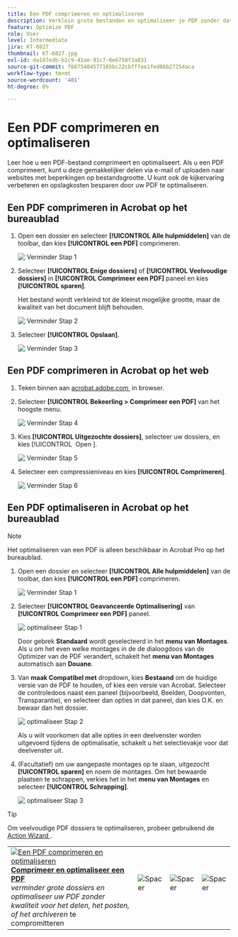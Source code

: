 ```yaml
---
title: Een PDF comprimeren en optimaliseren
description: Verklein grote bestanden en optimaliseer je PDF zonder dat dit ten koste gaat van de kwaliteit voor delen, posten of archiveren
feature: Optimize PDF
role: User
level: Intermediate
jira: KT-6827
thumbnail: KT-6827.jpg
exl-id: da187edb-b1c9-41ae-91c7-0e6758f3a831
source-git-commit: f6875404577165bc22cbfffee1fed66b27254aca
workflow-type: tm+mt
source-wordcount: '401'
ht-degree: 0%

---
```


# Een PDF comprimeren en optimaliseren

Leer hoe u een PDF-bestand comprimeert en optimaliseert. Als u een PDF comprimeert, kunt u deze gemakkelijker delen via e-mail of uploaden naar websites met beperkingen op bestandsgrootte. U kunt ook de kijkervaring verbeteren en opslagkosten besparen door uw PDF te optimaliseren.

## Een PDF comprimeren in Acrobat op het bureaublad

1. Open een dossier en selecteer **[!UICONTROL Alle hulpmiddelen]** van de toolbar, dan kies **[!UICONTROL een PDF]** comprimeren.

   ![&#x200B; Verminder Stap 1 &#x200B;](../assets/Reduce_1.png)

1. Selecteer **[!UICONTROL Enige dossiers]** of **[!UICONTROL Veelvoudige dossiers]** in **[!UICONTROL Comprimeer een PDF]** paneel en kies **[!UICONTROL sparen]**.

   Het bestand wordt verkleind tot de kleinst mogelijke grootte, maar de kwaliteit van het document blijft behouden.

   ![&#x200B; Verminder Stap 2 &#x200B;](../assets/Reduce_2.png)

1. Selecteer **[!UICONTROL Opslaan]**.

   ![&#x200B; Verminder Stap 3 &#x200B;](../assets/Reduce_3.png)


## Een PDF comprimeren in Acrobat op het web

1. Teken binnen aan [&#x200B; acrobat.adobe.com &#x200B;](https://acrobat.adobe.com/nl/nl) in browser.

1. Selecteer **[!UICONTROL Bekeerling > Comprimeer een PDF]** van het hoogste menu.

   ![&#x200B; Verminder Stap 4 &#x200B;](../assets/Reduce_4.png)

1. Kies **[!UICONTROL Uitgezochte dossiers]**, selecteer uw dossiers, en kies [!UICONTROL &#x200B; Open &#x200B;].

   ![&#x200B; Verminder Stap 5 &#x200B;](../assets/Reduce_5.png)

1. Selecteer een compressieniveau en kies **[!UICONTROL Comprimeren]**.

   ![&#x200B; Verminder Stap 6 &#x200B;](../assets/Reduce_6.png)

## Een PDF optimaliseren in Acrobat op het bureaublad

>[!NOTE]
>
>Het optimaliseren van een PDF is alleen beschikbaar in Acrobat Pro op het bureaublad.

1. Open een dossier en selecteer **[!UICONTROL Alle hulpmiddelen]** van de toolbar, dan kies **[!UICONTROL een PDF]** comprimeren.

   ![&#x200B; Verminder Stap 1 &#x200B;](../assets/Reduce_1.png)

1. Selecteer **[!UICONTROL Geavanceerde Optimalisering]** van **[!UICONTROL Comprimeer een PDF]** paneel.

   ![&#x200B; optimaliseer Stap 1 &#x200B;](../assets/Optimize_1.png)

   Door gebrek **Standaard** wordt geselecteerd in het **menu van Montages**. Als u om het even welke montages in de de dialoogdoos van de Optimizer van de PDF verandert, schakelt het **menu van Montages** automatisch aan **Douane**.

1. Van **maak Compatibel met** dropdown, kies **Bestaand** om de huidige versie van de PDF te houden, of kies een versie van Acrobat. Selecteer de controledoos naast een paneel (bijvoorbeeld, Beelden, Doopvonten, Transparantie), en selecteer dan opties in dat paneel, dan kies O.K. **&#x200B;**&#x200B;en bewaar dan het dossier.

   ![&#x200B; optimaliseer Stap 2 &#x200B;](../assets/Optimize_2.png)

   Als u wilt voorkomen dat alle opties in een deelvenster worden uitgevoerd tijdens de optimalisatie, schakelt u het selectievakje voor dat deelvenster uit.

1. (Facultatief) om uw aangepaste montages op te slaan, uitgezocht **[!UICONTROL sparen]** en noem de montages. Om het bewaarde plaatsen te schrappen, verkies het in het **menu van Montages** en selecteer **[!UICONTROL Schrapping]**.

   ![&#x200B; optimaliseer Stap 3 &#x200B;](../assets/Optimize_3.png)

>[!TIP]
>
>Om veelvoudige PDF dossiers te optimaliseren, probeer gebruikend de [&#x200B; Action Wizard &#x200B;](../advanced-tasks/action.md).

<table style="table-layout:fixed">
  <td>
    <a href="reduce.md">
      <img alt="Een PDF comprimeren en optimaliseren" src="../assets/reduce.png" />
    </a>
    <div>
    <a href="reduce.md"><strong> Comprimeer en optimaliseer een PDF </strong></a>
    </div>
    <em> verminder grote dossiers en optimaliseer uw PDF zonder kwaliteit voor het delen, het posten, of het archiveren </em> te compromitteren
    <br>
  </td>
  <td>
        <img alt="Spacer" src="../assets/Whitespacer.png" />
        <div>
        <br>
      </td>
    <td>
        <img alt="Spacer" src="../assets/Whitespacer.png" />
        <div>
        <br>
    </td>
    <td>
        <img alt="Spacer" src="../assets/Whitespacer.png" />
        <div>
        <br>
    </td>
</tr>
</table>